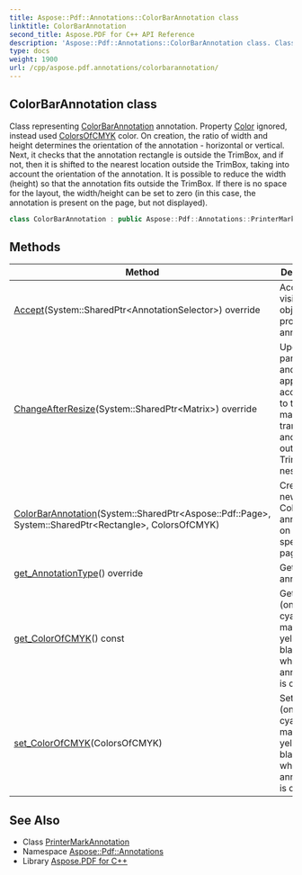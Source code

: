 ```yaml
---
title: Aspose::Pdf::Annotations::ColorBarAnnotation class
linktitle: ColorBarAnnotation
second_title: Aspose.PDF for C++ API Reference
description: 'Aspose::Pdf::Annotations::ColorBarAnnotation class. Class representing ColorBarAnnotation annotation. Property Color ignored, instead used ColorsOfCMYK color. On creation, the ratio of width and height determines the orientation of the annotation - horizontal or vertical. Next, it checks that the annotation rectangle is outside the TrimBox, and if not, then it is shifted to the nearest location outside the TrimBox, taking into account the orientation of the annotation. It is possible to reduce the width (height) so that the annotation fits outside the TrimBox. If there is no space for the layout, the width/height can be set to zero (in this case, the annotation is present on the page, but not displayed) in C++.'
type: docs
weight: 1900
url: /cpp/aspose.pdf.annotations/colorbarannotation/
---
```

## ColorBarAnnotation class


Class representing [ColorBarAnnotation](./) annotation. Property [Color](../../aspose.pdf/color/) ignored, instead used [ColorsOfCMYK](../colorsofcmyk/) color. On creation, the ratio of width and height determines the orientation of the annotation - horizontal or vertical. Next, it checks that the annotation rectangle is outside the TrimBox, and if not, then it is shifted to the nearest location outside the TrimBox, taking into account the orientation of the annotation. It is possible to reduce the width (height) so that the annotation fits outside the TrimBox. If there is no space for the layout, the width/height can be set to zero (in this case, the annotation is present on the page, but not displayed).

```cpp
class ColorBarAnnotation : public Aspose::Pdf::Annotations::PrinterMarkAnnotation
```

## Methods

| Method | Description |
| --- | --- |
| [Accept](./accept/)(System::SharedPtr\<AnnotationSelector\>) override | Accepts visitor object to process the annotation. |
| [ChangeAfterResize](./changeafterresize/)(System::SharedPtr\<Matrix\>) override | Update parameters and appearance, according to the matrix transform and moving outside of TrimBox if nesseary. |
| [ColorBarAnnotation](./colorbarannotation/)(System::SharedPtr\<Aspose::Pdf::Page\>, System::SharedPtr\<Rectangle\>, ColorsOfCMYK) | Creates new ColorBar annotation on the specified page. |
| [get_AnnotationType](./get_annotationtype/)() override | Gets type of annotation. |
| [get_ColorOfCMYK](./get_colorofcmyk/)() const | Gets color (one of cyan, magenta, yellow, black) for which the annotation is drawing. |
| [set_ColorOfCMYK](./set_colorofcmyk/)(ColorsOfCMYK) | Sets color (one of cyan, magenta, yellow, black) for which the annotation is drawing. |
## See Also

* Class [PrinterMarkAnnotation](../printermarkannotation/)
* Namespace [Aspose::Pdf::Annotations](../)
* Library [Aspose.PDF for C++](../../)

